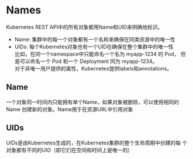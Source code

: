 # Names
Kubernetes REST API中的所有对象都用Name和UID来明确地标识。  
* Name: 集群中的每一个对象都有一个名称来确保在同类资源中的唯一性  
* UIDs: 每个Kubernetes对象也有一个UID在确保在整个集群中的唯一性   
比如，在同一个namespace中只能命名一个名为 myapp-1234 的 Pod， 
但是可以命名一个 Pod 和一个 Deployment 同为 myapp-1234。   
对于非唯一用户提供的属性，Kubernetes提供labels和annotations。
## Name
一个对象同一时间内只能拥有单个Name，如果对象被删除，可以使用相同的Name
创建新的对象。Name用于在资源URL中引用对象
## UIDs
UIDs是由Kubernetes生成的，在Kubernetes集群的整个生命周期中创建的每
个对象都有不同的UID（即它们在空间和时间上是唯一的）
